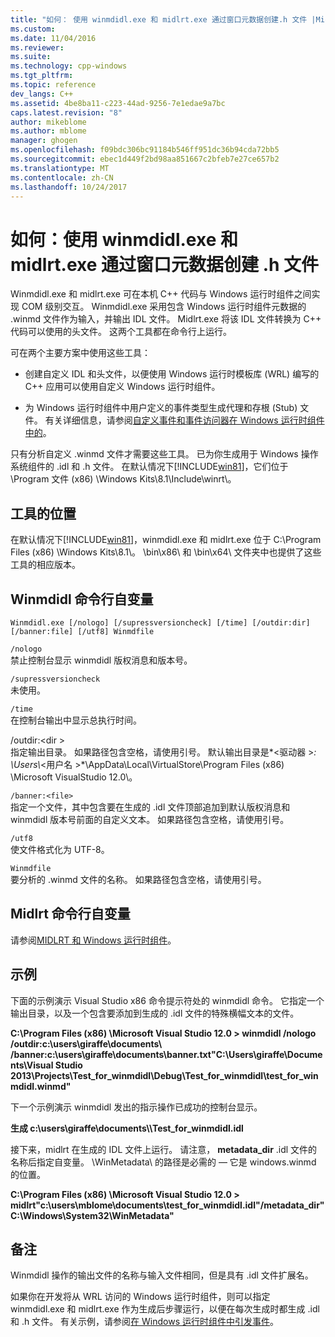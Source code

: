 ```yaml
---
title: "如何： 使用 winmdidl.exe 和 midlrt.exe 通过窗口元数据创建.h 文件 |Microsoft 文档"
ms.custom: 
ms.date: 11/04/2016
ms.reviewer: 
ms.suite: 
ms.technology: cpp-windows
ms.tgt_pltfrm: 
ms.topic: reference
dev_langs: C++
ms.assetid: 4be8ba11-c223-44ad-9256-7e1edae9a7bc
caps.latest.revision: "8"
author: mikeblome
ms.author: mblome
manager: ghogen
ms.openlocfilehash: f09bdc306bc91184b546ff951dc36b94cda72bb5
ms.sourcegitcommit: ebec1d449f2bd98aa851667c2bfeb7e27ce657b2
ms.translationtype: MT
ms.contentlocale: zh-CN
ms.lasthandoff: 10/24/2017
---
```

# <a name="how-to-use-winmdidlexe-and-midlrtexe-to-create-h-files-from-windows-metadata"></a>如何：使用 winmdidl.exe 和 midlrt.exe 通过窗口元数据创建 .h 文件
Winmdidl.exe 和 midlrt.exe 可在本机 C++ 代码与 Windows 运行时组件之间实现 COM 级别交互。 Winmdidl.exe 采用包含 Windows 运行时组件元数据的 .winmd 文件作为输入，并输出 IDL 文件。 Midlrt.exe 将该 IDL 文件转换为 C++ 代码可以使用的头文件。 这两个工具都在命令行上运行。  
  
 可在两个主要方案中使用这些工具：  
  
-   创建自定义 IDL 和头文件，以便使用 Windows 运行时模板库 (WRL) 编写的 C++ 应用可以使用自定义 Windows 运行时组件。  
  
-   为 Windows 运行时组件中用户定义的事件类型生成代理和存根 (Stub) 文件。 有关详细信息，请参阅[自定义事件和事件访问器在 Windows 运行时组件中的](/uwp/winrt-components/custom-events-and-event-accessors-in-windows-runtime-components)。  
  
 只有分析自定义 .winmd 文件才需要这些工具。 已为你生成用于 Windows 操作系统组件的 .idl 和 .h 文件。 在默认情况下[!INCLUDE[win81](../misc/includes/win81_md.md)]，它们位于 \Program 文件 (x86) \Windows Kits\8.1\Include\winrt\\。  
  
## <a name="location-of-the-tools"></a>工具的位置  
 在默认情况下[!INCLUDE[win81](../misc/includes/win81_md.md)]，winmdidl.exe 和 midlrt.exe 位于 C:\Program Files (x86) \Windows Kits\8.1\\。 \bin\x86\ 和 \bin\x64\ 文件夹中也提供了这些工具的相应版本。  
  
## <a name="winmdidl-command-line-arguments"></a>Winmdidl 命令行自变量  
  
```  
Winmdidl.exe [/nologo] [/supressversioncheck] [/time] [/outdir:dir] [/banner:file] [/utf8] Winmdfile  
```  
  
 `/nologo`  
 禁止控制台显示 winmdidl 版权消息和版本号。  
  
 `/supressversioncheck`  
 未使用。  
  
 `/time`  
 在控制台输出中显示总执行时间。  
  
 /outdir:\<dir >  
 指定输出目录。 如果路径包含空格，请使用引号。 默认输出目录是*\<驱动器 >*: \Users\\*\<用户名 >*\AppData\Local\VirtualStore\Program Files (x86) \Microsoft VisualStudio 12.0\\。  
  
 `/banner:<file>`  
 指定一个文件，其中包含要在生成的 .idl 文件顶部追加到默认版权消息和 winmdidl 版本号前面的自定义文本。 如果路径包含空格，请使用引号。  
  
 `/utf8`  
 使文件格式化为 UTF-8。  
  
 `Winmdfile`  
 要分析的 .winmd 文件的名称。 如果路径包含空格，请使用引号。  
  
## <a name="midlrt-command-line-arguments"></a>Midlrt 命令行自变量  
 请参阅[MIDLRT 和 Windows 运行时组件](http://msdn.microsoft.com/library/windows/desktop/hh869900\(v=vs.85\).aspx)。  
  
## <a name="examples"></a>示例  
 下面的示例演示 Visual Studio x86 命令提示符处的 winmdidl 命令。 它指定一个输出目录，以及一个包含要添加到生成的 .idl 文件的特殊横幅文本的文件。  
  
 **C:\Program Files (x86) \Microsoft Visual Studio 12.0 > winmdidl /nologo /outdir:c:\users\giraffe\documents\ /banner:c:\users\giraffe\documents\banner.txt"C:\Users\giraffe\Documents\Visual Studio 2013\Projects\Test_for_winmdidl\Debug\Test_for_winmdidl\test_for_winmdidl.winmd"**  
  
 下一个示例演示 winmdidl 发出的指示操作已成功的控制台显示。  
  
 **生成 c:\users\giraffe\documents\\\Test_for_winmdidl.idl**  
  
 接下来，midlrt 在生成的 IDL 文件上运行。 请注意， **metadata_dir** .idl 文件的名称后指定自变量。 \WinMetadata\ 的路径是必需的 — 它是 windows.winmd 的位置。  
  
 **C:\Program Files (x86) \Microsoft Visual Studio 12.0 > midlrt"c:\users\mblome\documents\test_for_winmdidl.idl"/metadata_dir"C:\Windows\System32\WinMetadata"**  
  
## <a name="remarks"></a>备注  
 Winmdidl 操作的输出文件的名称与输入文件相同，但是具有 .idl 文件扩展名。  
  
 如果你在开发将从 WRL 访问的 Windows 运行时组件，则可以指定 winmdidl.exe 和 midlrt.exe 作为生成后步骤运行，以便在每次生成时都生成 .idl 和 .h 文件。 有关示例，请参阅[在 Windows 运行时组件中引发事件](/uwp/winrt-components/raising-events-in-windows-runtime-components)。